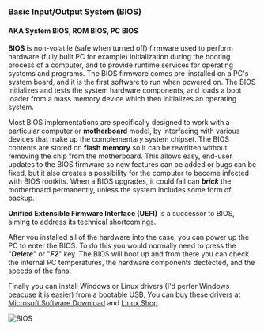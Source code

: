 ### Basic Input/Output System (BIOS)
#### AKA System BIOS, ROM BIOS, PC BIOS
**BIOS** is non-volatile (safe when turned off) firmware used to perform hardware (fully built PC for example) initialization during the booting process of a computer, and to provide runtime services for operating systems and programs. The BIOS firmware comes pre-installed on a PC's system board, and it is the first software to run when powered on. The BIOS initializes and tests the system hardware components, and loads a boot loader from a mass memory device which then initializes an operating system. 

Most BIOS implementations are specifically designed to work with a particular computer or **motherboard** model, by interfacing with various devices that make up the complementary system chipset. The BIOS contents are stored on **flash memory** so it can be rewritten without removing the chip from the motherboard. This allows easy, end-user updates to the BIOS firmware so new features can be added or bugs can be fixed, but it also creates a possibility for the computer to become infected with BIOS rootkits. When  a BIOS upgrades, it could fail can **_brick_** the motherboard permanently, unless the system includes some form of backup.

**Unified Extensible Firmware Interface (UEFI)** is a successor to BIOS, aiming to address its technical shortcomings.

After you installed all of the hardware into the case, you can power up the PC to enter the BIOS. To do this you would normally need to press the "_**Delete**_" or "**_F2_**" key. The BIOS will boot up and from there you can check the internal PC temperatures, the hardware components dectected, and the speeds of the fans.

Finally you can install Windows or Linux drivers (I'd perfer Windows beacuse it is easier) from a bootable USB, You can buy these drivers at [Microsoft Software Download](https://www.microsoft.com/en-us/software-download) and [Linux Shop](https://www.shoplinuxonline.com/).


![BIOS](https://hypixel.net/attachments/monitor_1_20240802-100137-818-png.3344651/)
